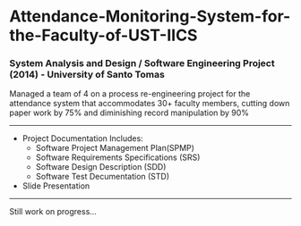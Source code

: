 # Attendance-Monitoring-System-for-the-Faculty-of-UST-IICS 
### System Analysis and Design / Software Engineering Project (2014) - University of Santo Tomas
Managed a team of 4 on a process re-engineering project for the attendance system that accommodates 30+ faculty members, cutting down paper work by 75% and diminishing record manipulation by 90%

---
* Project Documentation Includes:
  * Software Project Management Plan(SPMP)
  * Software Requirements Specifications (SRS)
  * Software Design Description (SDD)
  * Software Test Decumentation (STD)
* Slide Presentation
---
Still work on progress...
